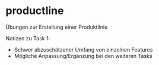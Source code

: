 # productline
Übungen zur Erstellung einer Produktlinie

Notizen zu Task 1:
- Schwer abzuschätzener Umfang von einzelnen Features
- Mögliche Anpassung/Ergänzung bei den weiteren Tasks
